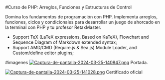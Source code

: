 #Curso de PHP: Arreglos, Funciones y Estructuras de Control

Domina los fundamentos de programación con PHP. Implementa arreglos, funciones, ciclos y condicionales para desarrollar un juego de ahorcado en la terminal con PHP y tu profesor RetaxMaster.

- Support TeX (LaTeX expressions, Based on KaTeX), Flowchart and Sequence Diagram of Markdown extended syntax;
- Support AMD/CMD (Require.js & Sea.js) Module Loader, and Custom/define editor plugins;

#imagenes
[![Captura-de-pantalla-2024-03-25-140847.png](https://i.postimg.cc/5ySSC6H5/Captura-de-pantalla-2024-03-25-140847.png)](https://postimg.cc/jnCfVq4C)
Portada.

[![Captura-de-pantalla-2024-03-25-141028.png](https://i.postimg.cc/B6cKhRq4/Captura-de-pantalla-2024-03-25-141028.png)](https://postimg.cc/LY555CYb)
Certificado oficial
